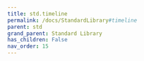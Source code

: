 ```yaml
---
title: std.timeline
permalink: /docs/StandardLibrary#timeline
parent: std
grand_parent: Standard Library
has_children: False
nav_order: 15
---
```

